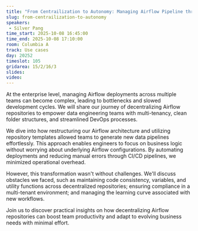 ```yaml
---
title: "From Centrailization to Autonomy: Managing Airflow Pipeline through Multi-Tenancy"
slug: from-centrailization-to-autonomy
speakers:
 - Silver Pang 
time_start: 2025-10-08 16:45:00
time_end: 2025-10-08 17:10:00
room: Columbia A
track: Use cases
day: 20252
timeslot: 105
gridarea: 15/2/16/3
slides:
video:
---
```


At the enterprise level, managing Airflow deployments across multiple teams can become complex, leading to bottlenecks and slowed development cycles. We will share our journey of decentralizing Airflow repositories to empower data engineering teams with multi-tenancy, clean folder structures, and streamlined DevOps processes.

We dive into how restructuring our Airflow architecture and utilizing repository templates allowed teams to generate new data pipelines effortlessly. This approach enables engineers to focus on business logic without worrying about underlying Airflow configurations. By automating deployments and reducing manual errors through CI/CD pipelines, we minimized operational overhead.

However, this transformation wasn't without challenges. We'll discuss obstacles we faced, such as maintaining code consistency, variables, and utility functions across decentralized repositories; ensuring compliance in a multi-tenant environment; and managing the learning curve associated with new workflows.

Join us to discover practical insights on how decentralizing Airflow repositories can boost team productivity and adapt to evolving business needs with minimal effort.